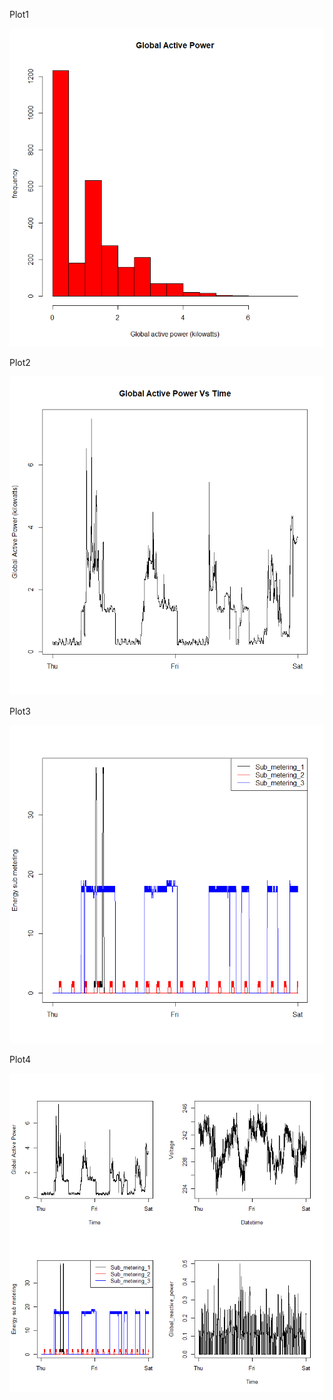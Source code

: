 Plot1

![Plot 1](https://github.com/chiaqf/Coursera-ExploratoryDataAnalysisProject1/blob/master/Plot1.png?raw=true)

Plot2

![Plot 2](https://github.com/chiaqf/Coursera-ExploratoryDataAnalysisProject1/blob/master/PLot2.png?raw=true)

Plot3

![Plot 3](https://github.com/chiaqf/Coursera-ExploratoryDataAnalysisProject1/blob/master/Plot3.png?raw=true)

Plot4

![Plot 4](https://github.com/chiaqf/Coursera-ExploratoryDataAnalysisProject1/blob/master/Plot4.png?raw=true)
